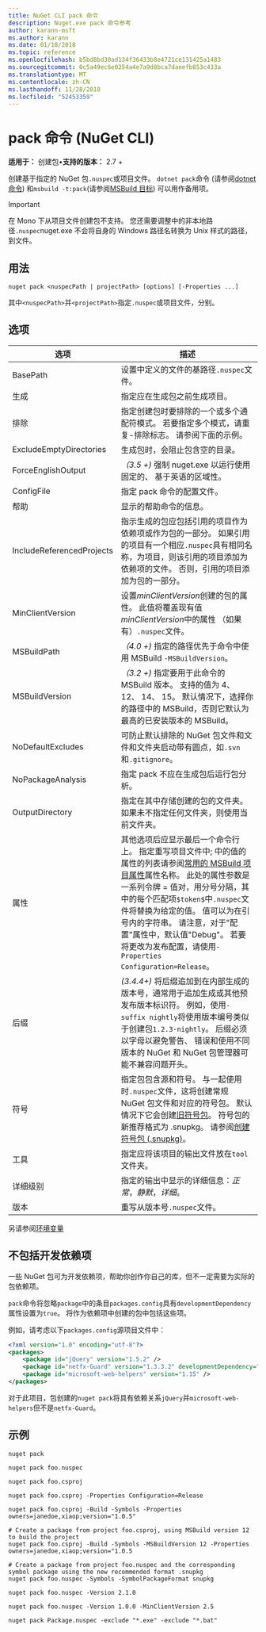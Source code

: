 ```yaml
---
title: NuGet CLI pack 命令
description: Nuget.exe pack 命令参考
author: karann-msft
ms.author: karann
ms.date: 01/18/2018
ms.topic: reference
ms.openlocfilehash: b5bd8bd30ad134f36433b8e4721ce131425a1483
ms.sourcegitcommit: 0c5a49ec6e0254a4e7a9d8bca7daeefb853c433a
ms.translationtype: MT
ms.contentlocale: zh-CN
ms.lasthandoff: 11/28/2018
ms.locfileid: "52453359"
---
```

# <a name="pack-command-nuget-cli"></a>pack 命令 (NuGet CLI)

**适用于：** 创建包&bullet;**支持的版本：** 2.7 +

创建基于指定的 NuGet 包`.nuspec`或项目文件。 `dotnet pack`命令 (请参阅[dotnet 命令](dotnet-Commands.md)) 和`msbuild -t:pack`(请参阅[MSBuild 目标](../reference/msbuild-targets.md)) 可以用作备用项。

> [!Important]
> 在 Mono 下从项目文件创建包不支持。 您还需要调整中的非本地路径`.nuspec`nuget.exe 不会将自身的 Windows 路径名转换为 Unix 样式的路径，到文件。

## <a name="usage"></a>用法

```cli
nuget pack <nuspecPath | projectPath> [options] [-Properties ...]
```

其中`<nuspecPath>`并`<projectPath>`指定`.nuspec`或项目文件，分别。

## <a name="options"></a>选项

| 选项 | 描述 |
| --- | --- |
| BasePath | 设置中定义的文件的基路径`.nuspec`文件。 |
| 生成 | 指定应在生成包之前生成项目。 |
| 排除 | 指定创建包时要排除的一个或多个通配符模式。 若要指定多个模式，请重复-排除标志。 请参阅下面的示例。 |
| ExcludeEmptyDirectories | 生成包时，会阻止包含空的目录。 |
| ForceEnglishOutput | *（3.5 +)* 强制 nuget.exe 以运行使用固定的、 基于英语的区域性。 |
| ConfigFile | 指定 pack 命令的配置文件。 |
| 帮助 | 显示的帮助命令的信息。 |
| IncludeReferencedProjects | 指示生成的包应包括引用的项目作为依赖项或作为包的一部分。 如果引用的项目有一个相应`.nuspec`具有相同名称，为项目，则该引用的项目添加为依赖项的文件。 否则，引用的项目添加为包的一部分。 |
| MinClientVersion | 设置*minClientVersion*创建的包的属性。 此值将覆盖现有值*minClientVersion*中的属性 （如果有）`.nuspec`文件。 |
| MSBuildPath | *（4.0 +)* 指定的路径优先于命令中使用 MSBuild `-MSBuildVersion`。 |
| MSBuildVersion | *（3.2 +)* 指定要用于此命令的 MSBuild 版本。 支持的值为 4、 12、 14、 15。 默认情况下，选择你的路径中的 MSBuild，否则它默认为最高的已安装版本的 MSBuild。 |
| NoDefaultExcludes | 可防止默认排除的 NuGet 包文件和文件和文件夹启动带有圆点，如`.svn`和`.gitignore`。 |
| NoPackageAnalysis | 指定 pack 不应在生成包后运行包分析。 |
| OutputDirectory | 指定在其中存储创建的包的文件夹。 如果未不指定任何文件夹，则使用当前文件夹。 |
| 属性 | 其他选项后应显示最后一个命令行上。 指定重写项目文件中; 中的值的属性的列表请参阅[常用的 MSBuild 项目属性](/visualstudio/msbuild/common-msbuild-project-properties)属性名称。 此处的属性参数是一系列令牌 = 值对，用分号分隔，其中的每个匹配项`$token$`中`.nuspec`文件将替换为给定的值。 值可以为在引号内的字符串。 请注意，对于"配置"属性中，默认值"Debug"。 若要将更改为发布配置，请使用`-Properties Configuration=Release`。 |
| 后缀 | *(3.4.4+)* 将后缀追加到在内部生成的版本号，通常用于追加生成或其他预发布版本标识符。 例如，使用`-suffix nightly`将使用版本编号类似于创建包`1.2.3-nightly`。 后缀必须以字母以避免警告、 错误和使用不同版本的 NuGet 和 NuGet 包管理器可能不兼容问题开头。 |
| 符号 | 指定包包含源和符号。 与一起使用时`.nuspec`文件，这将创建常规 NuGet 包文件和对应的符号包。 默认情况下它会创建[旧符号包](../create-packages/Symbol-Packages.md)。 符号包的新推荐格式为 .snupkg。 请参阅[创建符号包 (.snupkg)](../create-packages/Symbol-Packages-snupkg.md)。 |
| 工具 | 指定应将该项目的输出文件放在`tool`文件夹。 |
| 详细级别 | 指定的输出中显示的详细信息：*正常*，*静默*，*详细*。 |
| 版本 | 重写从版本号`.nuspec`文件。 |

另请参阅[环境变量](cli-ref-environment-variables.md)

## <a name="excluding-development-dependencies"></a>不包括开发依赖项

一些 NuGet 包可为开发依赖项，帮助你创作你自己的库，但不一定需要为实际的包依赖项。

`pack`命令将忽略`package`中的条目`packages.config`具有`developmentDependency`属性设置为`true`。 将作为依赖项中创建的包中包括这些项。

例如，请考虑以下`packages.config`源项目文件中：

```xml
<?xml version="1.0" encoding="utf-8"?>
<packages>
    <package id="jQuery" version="1.5.2" />
    <package id="netfx-Guard" version="1.3.3.2" developmentDependency="true" />
    <package id="microsoft-web-helpers" version="1.15" />
</packages>
```

对于此项目，包创建的`nuget pack`将具有依赖关系`jQuery`并`microsoft-web-helpers`但不是`netfx-Guard`。

## <a name="examples"></a>示例

```cli
nuget pack

nuget pack foo.nuspec

nuget pack foo.csproj

nuget pack foo.csproj -Properties Configuration=Release

nuget pack foo.csproj -Build -Symbols -Properties owners=janedoe,xiaop;version="1.0.5"

# Create a package from project foo.csproj, using MSBuild version 12 to build the project
nuget pack foo.csproj -Build -Symbols -MSBuildVersion 12 -Properties owners=janedoe,xiaop;version="1.0.5

# Create a package from project foo.nuspec and the corresponding symbol package using the new recommended format .snupkg
nuget pack foo.nuspec -Symbols -SymbolPackageFormat snupkg

nuget pack foo.nuspec -Version 2.1.0

nuget pack foo.nuspec -Version 1.0.0 -MinClientVersion 2.5

nuget pack Package.nuspec -exclude "*.exe" -exclude "*.bat"
```
